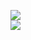 [![](https://img.shields.io/badge/Made%20With-Github%20Spray-lightgrey.svg?style=for-the-badge&logo=github)](https://github.com/Annihil/github-spray#22895)  
[![](https://i.imgur.com/2DrTn0Z.gif)](https://github.com/Annihil/github-spray)